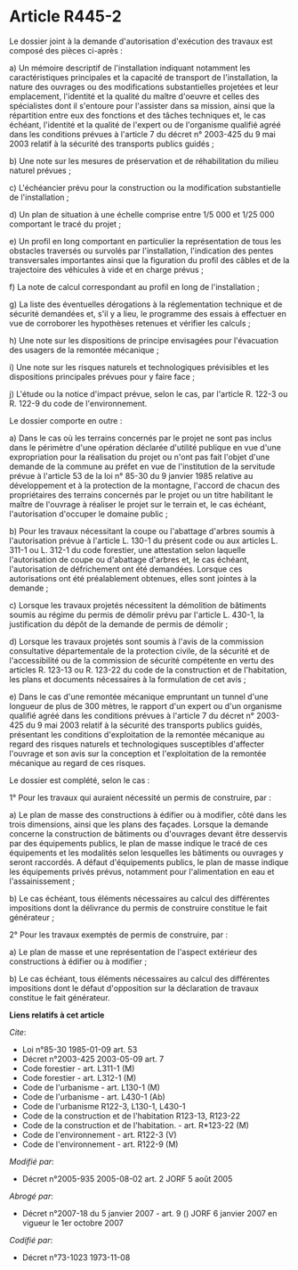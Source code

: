 # Article R445-2

Le dossier joint à la demande d'autorisation d'exécution des travaux est composé des pièces ci-après :

a) Un mémoire descriptif de l'installation indiquant notamment les caractéristiques principales et la capacité de transport
de l'installation, la nature des ouvrages ou des modifications substantielles projetées et leur emplacement, l'identité et la
qualité du maître d'oeuvre et celles des spécialistes dont il s'entoure pour l'assister dans sa mission, ainsi que la
répartition entre eux des fonctions et des tâches techniques et, le cas échéant, l'identité et la qualité de l'expert ou de
l'organisme qualifié agréé dans les conditions prévues à l'article 7 du décret n° 2003-425 du 9 mai 2003 relatif à la
sécurité des transports publics guidés ;

b) Une note sur les mesures de préservation et de réhabilitation du milieu naturel prévues ;

c) L'échéancier prévu pour la construction ou la modification substantielle de l'installation ;

d) Un plan de situation à une échelle comprise entre 1/5 000 et 1/25 000 comportant le tracé du projet ;

e) Un profil en long comportant en particulier la représentation de tous les obstacles traversés ou survolés par
l'installation, l'indication des pentes transversales importantes ainsi que la figuration du profil des câbles et de la
trajectoire des véhicules à vide et en charge prévus ;

f) La note de calcul correspondant au profil en long de l'installation ;

g) La liste des éventuelles dérogations à la réglementation technique et de sécurité demandées et, s'il y a lieu, le
programme des essais à effectuer en vue de corroborer les hypothèses retenues et vérifier les calculs ;

h) Une note sur les dispositions de principe envisagées pour l'évacuation des usagers de la remontée mécanique ;

i) Une note sur les risques naturels et technologiques prévisibles et les dispositions principales prévues pour y faire
face ;

j) L'étude ou la notice d'impact prévue, selon le cas, par l'article R. 122-3 ou R. 122-9 du code de l'environnement.

Le dossier comporte en outre :

a) Dans le cas où les terrains concernés par le projet ne sont pas inclus dans le périmètre d'une opération déclarée
d'utilité publique en vue d'une expropriation pour la réalisation du projet ou n'ont pas fait l'objet d'une demande de la
commune au préfet en vue de l'institution de la servitude prévue à l'article 53 de la loi n° 85-30 du 9 janvier 1985 relative
au développement et à la protection de la montagne, l'accord de chacun des propriétaires des terrains concernés par le projet
ou un titre habilitant le maître de l'ouvrage à réaliser le projet sur le terrain et, le cas échéant, l'autorisation
d'occuper le domaine public ;

b) Pour les travaux nécessitant la coupe ou l'abattage d'arbres soumis à l'autorisation prévue à l'article L. 130-1 du
présent code ou aux articles L. 311-1 ou L. 312-1 du code forestier, une attestation selon laquelle l'autorisation de coupe
ou d'abattage d'arbres et, le cas échéant, l'autorisation de défrichement ont été demandées. Lorsque ces autorisations ont
été préalablement obtenues, elles sont jointes à la demande ;

c) Lorsque les travaux projetés nécessitent la démolition de bâtiments soumis au régime du permis de démolir prévu par
l'article L. 430-1, la justification du dépôt de la demande de permis de démolir ;

d) Lorsque les travaux projetés sont soumis à l'avis de la commission consultative départementale de la protection civile, de
la sécurité et de l'accessibilité ou de la commission de sécurité compétente en vertu des articles R. 123-13 ou R. 123-22 du
code de la construction et de l'habitation, les plans et documents nécessaires à la formulation de cet avis ;

e) Dans le cas d'une remontée mécanique empruntant un tunnel d'une longueur de plus de 300 mètres, le rapport d'un expert ou
d'un organisme qualifié agréé dans les conditions prévues à l'article 7 du décret n° 2003-425 du 9 mai 2003 relatif à la
sécurité des transports publics guidés, présentant les conditions d'exploitation de la remontée mécanique au regard des
risques naturels et technologiques susceptibles d'affecter l'ouvrage et son avis sur la conception et l'exploitation de la
remontée mécanique au regard de ces risques.

Le dossier est complété, selon le cas :

1° Pour les travaux qui auraient nécessité un permis de construire, par :

a) Le plan de masse des constructions à édifier ou à modifier, côté dans les trois dimensions, ainsi que les plans des
façades. Lorsque la demande concerne la construction de bâtiments ou d'ouvrages devant être desservis par des équipements
publics, le plan de masse indique le tracé de ces équipements et les modalités selon lesquelles les bâtiments ou ouvrages y
seront raccordés. A défaut d'équipements publics, le plan de masse indique les équipements privés prévus, notamment pour
l'alimentation en eau et l'assainissement ;

b) Le cas échéant, tous éléments nécessaires au calcul des différentes impositions dont la délivrance du permis de construire
constitue le fait générateur ;

2° Pour les travaux exemptés de permis de construire, par :

a) Le plan de masse et une représentation de l'aspect extérieur des constructions à édifier ou à modifier ;

b) Le cas échéant, tous éléments nécessaires au calcul des différentes impositions dont le défaut d'opposition sur la
déclaration de travaux constitue le fait générateur.

**Liens relatifs à cet article**

_Cite_:

  - Loi n°85-30 1985-01-09 art. 53
  - Décret n°2003-425 2003-05-09 art. 7
  - Code forestier - art. L311-1 (M)
  - Code forestier - art. L312-1 (M)
  - Code de l'urbanisme - art. L130-1 (M)
  - Code de l'urbanisme - art. L430-1 (Ab)
  - Code de l'urbanisme R122-3, L130-1, L430-1
  - Code de la construction et de l'habitation R123-13, R123-22
  - Code de la construction et de l'habitation. - art. R*123-22 (M)
  - Code de l'environnement - art. R122-3 (V)
  - Code de l'environnement - art. R122-9 (M)

_Modifié par_:

  - Décret n°2005-935 2005-08-02 art. 2 JORF 5 août 2005

_Abrogé par_:

  - Décret n°2007-18 du 5 janvier 2007 - art. 9 () JORF 6 janvier 2007 en vigueur le 1er octobre 2007

_Codifié par_:

  - Décret n°73-1023 1973-11-08
